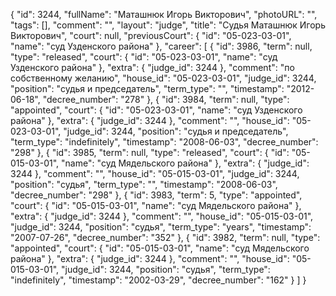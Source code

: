{
    "id": 3244,
    "fullName": "Маташнюк Игорь Викторович",
    "photoURL": "",
    "tags": [],
    "comment": "",
    "layout": "judge",
    "title": "Судья Маташнюк Игорь Викторович",
    "court": null,
    "previousCourt": {
        "id": "05-023-03-01",
        "name": "суд Узденского района"
    },
    "career": [
        {
            "id": 3986,
            "term": null,
            "type": "released",
            "court": {
                "id": "05-023-03-01",
                "name": "суд Узденского района"
            },
            "extra": {
                "judge_id": 3244
            },
            "comment": "по собственному желанию",
            "house_id": "05-023-03-01",
            "judge_id": 3244,
            "position": "судья и председатель",
            "term_type": "",
            "timestamp": "2012-06-18",
            "decree_number": "278"
        },
        {
            "id": 3984,
            "term": null,
            "type": "appointed",
            "court": {
                "id": "05-023-03-01",
                "name": "суд Узденского района"
            },
            "extra": {
                "judge_id": 3244
            },
            "comment": "",
            "house_id": "05-023-03-01",
            "judge_id": 3244,
            "position": "судья и председатель",
            "term_type": "indefinitely",
            "timestamp": "2008-06-03",
            "decree_number": "298"
        },
        {
            "id": 3985,
            "term": null,
            "type": "released",
            "court": {
                "id": "05-015-03-01",
                "name": "суд Мядельского района"
            },
            "extra": {
                "judge_id": 3244
            },
            "comment": "",
            "house_id": "05-015-03-01",
            "judge_id": 3244,
            "position": "судья",
            "term_type": "",
            "timestamp": "2008-06-03",
            "decree_number": "298"
        },
        {
            "id": 3983,
            "term": 5,
            "type": "appointed",
            "court": {
                "id": "05-015-03-01",
                "name": "суд Мядельского района"
            },
            "extra": {
                "judge_id": 3244
            },
            "comment": "",
            "house_id": "05-015-03-01",
            "judge_id": 3244,
            "position": "судья",
            "term_type": "years",
            "timestamp": "2007-07-26",
            "decree_number": "352"
        },
        {
            "id": 3982,
            "term": null,
            "type": "appointed",
            "court": {
                "id": "05-015-03-01",
                "name": "суд Мядельского района"
            },
            "extra": {
                "judge_id": 3244
            },
            "comment": "",
            "house_id": "05-015-03-01",
            "judge_id": 3244,
            "position": "судья",
            "term_type": "indefinitely",
            "timestamp": "2002-03-29",
            "decree_number": "162"
        }
    ]
}
